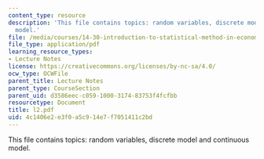 ```yaml
---
content_type: resource
description: 'This file contains topics: random variables, discrete model and continuous
  model.'
file: /media/courses/14-30-introduction-to-statistical-method-in-economics-spring-2006/4c1406e2e3f0a5c914e7f7051411c2bd_l2.pdf
file_type: application/pdf
learning_resource_types:
- Lecture Notes
license: https://creativecommons.org/licenses/by-nc-sa/4.0/
ocw_type: OCWFile
parent_title: Lecture Notes
parent_type: CourseSection
parent_uid: d3586eec-c059-1000-3174-83753f4fcfbb
resourcetype: Document
title: l2.pdf
uid: 4c1406e2-e3f0-a5c9-14e7-f7051411c2bd
---
```

This file contains topics: random variables, discrete model and continuous model.